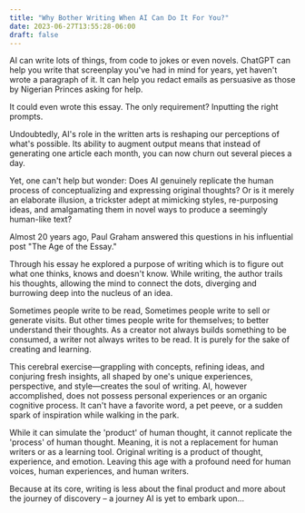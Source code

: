 ```yaml
---
title: "Why Bother Writing When AI Can Do It For You?"
date: 2023-06-27T13:55:28-06:00
draft: false
---
```


AI can write lots of things, from code to jokes or even novels. ChatGPT can help you write that screenplay you've had in mind for years, yet haven't wrote a paragraph of it. It can help you redact emails as persuasive as those by Nigerian Princes asking for help.

It could even wrote this essay. The only requirement? Inputting the right prompts.

Undoubtedly, AI's role in the written arts is reshaping our perceptions of what's possible. Its ability to augment output means that instead of generating one article each month, you can now churn out several pieces a day. 

Yet, one can't help but wonder: Does AI genuinely replicate the human process of conceptualizing and expressing original thoughts? Or is it merely an elaborate illusion, a trickster adept at mimicking styles, re-purposing ideas, and amalgamating them in novel ways to produce a seemingly human-like text?

Almost 20 years ago, Paul Graham answered this questions in his influential post "The Age of the Essay."

Through his essay he explored a purpose of writing which is to figure out what one thinks, knows and doesn't know. While writing, the author trails his thoughts, allowing the mind to connect the dots, diverging and burrowing deep into the nucleus of an idea.

Sometimes people write to be read, Sometimes people write to sell or generate visits. But other times people write for themselves; to better understand their thoughts. As a creator not always builds something to be consumed, a writer not always writes to be read. It is purely for the sake of creating and learning.

This cerebral exercise—grappling with concepts, refining ideas, and conjuring fresh insights, all shaped by one's unique experiences, perspective, and style—creates the soul of writing. AI, however accomplished, does not possess personal experiences or an organic cognitive process. It can't have a favorite word, a pet peeve, or a sudden spark of inspiration while walking in the park.

While it can simulate the 'product' of human thought, it cannot replicate the 'process' of human thought. Meaning, it is not a replacement for human writers or as a learning tool. Original writing is a product of thought, experience, and emotion. Leaving this age with a profound need for human voices, human experiences, and human writers. 

Because at its core, writing is less about the final product and more about the journey of discovery – a journey AI is yet to embark upon...
